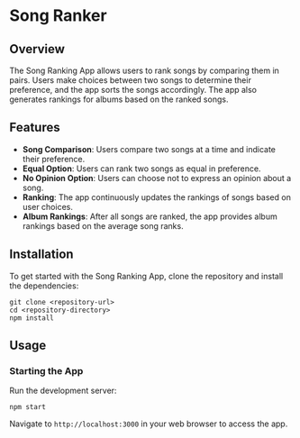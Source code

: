 # Song Ranker

## Overview

The Song Ranking App allows users to rank songs by comparing them in pairs. Users make choices between two songs to determine their preference, and the app sorts the songs accordingly. The app also generates rankings for albums based on the ranked songs.

## Features

- **Song Comparison**: Users compare two songs at a time and indicate their preference.
- **Equal Option**: Users can rank two songs as equal in preference.
- **No Opinion Option**: Users can choose not to express an opinion about a song.
- **Ranking**: The app continuously updates the rankings of songs based on user choices.
- **Album Rankings**: After all songs are ranked, the app provides album rankings based on the average song ranks.

## Installation

To get started with the Song Ranking App, clone the repository and install the dependencies:

```
git clone <repository-url>
cd <repository-directory>
npm install
```

## Usage

### Starting the App

Run the development server:

```
npm start
```

Navigate to `http://localhost:3000` in your web browser to access the app.
